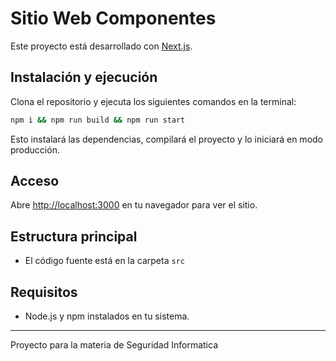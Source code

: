 # Sitio Web Componentes

Este proyecto está desarrollado con [Next.js](https://nextjs.org).

## Instalación y ejecución

Clona el repositorio y ejecuta los siguientes comandos en la terminal:

```bash
npm i && npm run build && npm run start
```

Esto instalará las dependencias, compilará el proyecto y lo iniciará en modo producción.

## Acceso

Abre [http://localhost:3000](http://localhost:3000) en tu navegador para ver el sitio.

## Estructura principal

- El código fuente está en la carpeta `src`

## Requisitos

- Node.js y npm instalados en tu sistema.

---
Proyecto para la materia de Seguridad Informatica